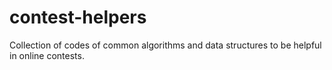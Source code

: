 # contest-helpers
Collection of codes of common algorithms and data structures to be helpful in online contests.
